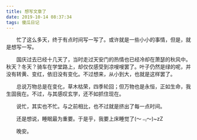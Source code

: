 ```yaml
---
title: 想写文章了
date: 2019-10-14 08:37:34
tags: 傻瓜日记
---
```


&emsp;&emsp;忙了这么多天，终于有点时间写一写了。或许就是一些小小的事情，但是，就是想写一写。

&emsp;&emsp;国庆过去已经十几天了，当时走过天安门的热情也已经冷却在萧瑟的秋风中。秋天？冬天？骑车在学堂路上，却仅仅感受到凉嗖嗖罢了。叶子仍然是绿的呢，并没有转黄、变红，依旧没有变化。不过想来，从小到大，也就是这样罢了。

&emsp;&emsp;总说万物总是在变化，草木枯荣，四季轮回；但万物也是永恒，正如生命，我生固我在。不过，与其感叹玄学，还不如抓住现在。

&emsp;&emsp;说忙，其实也不忙。与之前相比，也不过就是挤出了每一点时间。

&emsp;&emsp;还是想说，睡眠最为重要。于是乎，我要上床睡觉了(～﹃～)~zZ

&emsp;&emsp;晚安。